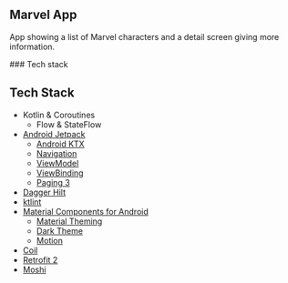 ## Marvel App

App showing a list of Marvel characters and a detail screen giving more information.

### Tech stack

## Tech Stack
* Kotlin & Coroutines
  * Flow & StateFlow
* [Android Jetpack](https://developer.android.com/jetpack)
  * [Android KTX](https://developer.android.com/kotlin/ktx)
  * [Navigation](https://developer.android.com/guide/navigation)
  * [ViewModel](https://developer.android.com/topic/libraries/architecture/viewmodel)
  * [ViewBinding](https://developer.android.com/topic/libraries/view-binding)
  * [Paging 3](https://developer.android.com/topic/libraries/architecture/paging/v3-overview)
* [Dagger Hilt](https://dagger.dev/hilt/)
* [ktlint](https://ktlint.github.io/)
* [Material Components for Android](https://github.com/material-components/material-components-android)
  * [Material Theming](https://material.io/design/material-theming/overview.html)
  * [Dark Theme](https://material.io/design/color/dark-theme.html)
  * [Motion](https://material.io/develop/android/theming/motion)
* [Coil](https://coil-kt.github.io)
* [Retrofit 2](https://square.github.io/retrofit/)
* [Moshi](https://github.com/square/moshi)
